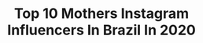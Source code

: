 ---
title: Top 10 Mothers Instagram Influencers In Brazil In 2020
description: >-
  Find top mothers Instagram influencers in Brazil in 2020. Most popular hashtags: #tbt #ad #brazil #brazilianmodel.
platform: Instagram
profiles:
  - username: "elisabecker"
    fullname: >-
      Eli
    location: "Brazil"
    followers: 143201
    engagement: 456
    commentsToLikes: 0.041621
    id: ck6uciyuofvpg0j710p61tl58
    verified: false
    hashtags: "#breastfeeding, #gentleliving, #3monthsold, #cantossagrados"
  - username: "_letvasconcelos"
    fullname: >-
      Letícia Vasconcelos
    location: "Brazil"
    followers: 108738
    engagement: 995
    commentsToLikes: 0.022552
    id: ck139cjbqkmrq0i19r66w4ij1
    verified: false
    hashtags: "#somospremium, #oquefazdiferen, #dermafeme, #meucorpominhasescolhas"
  - username: "anandasantosof"
    fullname: >-
      🏹 ÍNDIA 🏹
    location: "Brazil"
    followers: 105803
    engagement: 249
    commentsToLikes: 0.052153
    id: ck5hcx6dkkeeh0i114no1eeka
    verified: false
    hashtags: "#naochoraboy, #verao, #musculacao, #mulheres"
  - username: "mariacarolina_cf"
    fullname: >-
      Maria Carolina Costa
    location: "Brazil"
    followers: 6778
    engagement: 656
    commentsToLikes: 0.075162
    id: ck5c708ox6jvd0i11qgi1kaz9
    verified: false
    hashtags: "#it, #duomomilano, #nofilter, #ilovedubai"
  - username: "carolinactoledo"
    fullname: >-
      Carolina Toledo
    location: "Brazil"
    followers: 70270
    engagement: 137
    commentsToLikes: 0.046589
    id: ck0tyq3wbnqo80i19th5o3rcq
    verified: false
    hashtags: "#myeverything, #quarentinedays, #seychelles, #familytrip"
  - username: "amorabruno"
    fullname: >-
      Bruno Amora
    location: "Brazil"
    followers: 15123
    engagement: 265
    commentsToLikes: 0.080213
    id: ck6ufzk6v027g0j71u7kukjip
    verified: false
    hashtags: "#tbt, #carnaval2020"
  - username: "milena.moon"
    fullname: >-
      Milena
    location: "Brazil"
    followers: 30881
    engagement: 127
    commentsToLikes: 0.102286
    id: ck133vf1ru9ep0i19bif9g85j
    verified: false
    hashtags: "#alonewyearresolutions, #malasana, #legsupthewall, #alovalentine"
  - username: "colormesassy"
    fullname: >-
      GABRIELLE LOOMIS
    location: "Brazil"
    followers: 34482
    engagement: 94
    commentsToLikes: 0.158067
    id: ck5zt9b9rzzdj0i14him2gv70
    verified: false
    hashtags: "#tiedye, #healthandwelness, #evereveambassador, #tiedyefashion"
  - username: "thaynacalil_jolstead"
    fullname: >-
      ⋒ THAYNÁ  JOLSTEAD ⋒
    location: "Brazil"
    followers: 11340
    engagement: 426
    commentsToLikes: 0.060550
    id: ck55o0aia7dbu0i11fj241woj
    verified: false
    hashtags: "#christmastree, #kidson45thbox, #thrifting, #brazil"
  - username: "reee3h_fit"
    fullname: >-
      Re
    location: "Brazil"
    followers: 73819
    engagement: 257
    commentsToLikes: 0.016173
    id: ck8t5wa42bgd20j78hpffc6c4
    verified: false
    hashtags: "#muscle, #gains, #fitnessmotivation, #gymclothes"
---